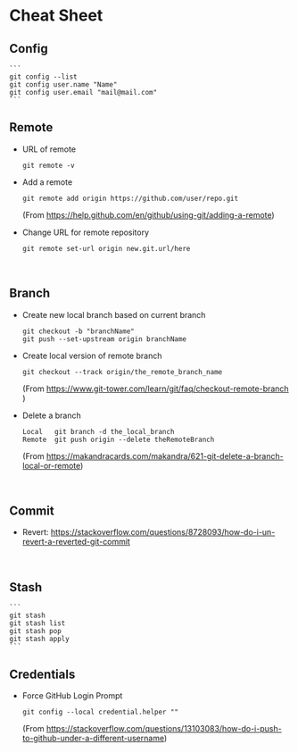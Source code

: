 # Cheat Sheet

## Config
	```
	git config --list
	git config user.name "Name"
	git config user.email "mail@mail.com"
	```

## Remote

- URL of remote
	```	
	git remote -v
	```
- Add a remote
	```
	git remote add origin https://github.com/user/repo.git
	```
	(From <https://help.github.com/en/github/using-git/adding-a-remote>)

- Change URL for remote repository
	```
	git remote set-url origin new.git.url/here
	```

&nbsp; 
## Branch
- Create new local branch based on current branch
	```
	git checkout -b "branchName"
	git push --set-upstream origin branchName
	```
- Create local version of remote branch
	```
	git checkout --track origin/the_remote_branch_name
	```
	(From <https://www.git-tower.com/learn/git/faq/checkout-remote-branch> )

- Delete a branch
	```
	Local	git branch -d the_local_branch
	Remote	git push origin --delete theRemoteBranch 
	```
	(From https://makandracards.com/makandra/621-git-delete-a-branch-local-or-remote)

&nbsp; 
## Commit
- Revert: 
	https://stackoverflow.com/questions/8728093/how-do-i-un-revert-a-reverted-git-commit


&nbsp; 
## Stash
	```
	git stash
	git stash list
	git stash pop
	git stash apply
	```

## Credentials

- Force GitHub Login Prompt
	```
	git config --local credential.helper ""
	```
	(From https://stackoverflow.com/questions/13103083/how-do-i-push-to-github-under-a-different-username)